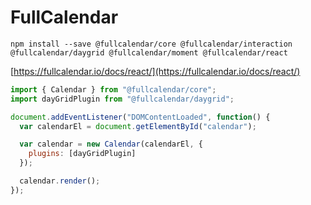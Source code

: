 # FullCalendar

`npm install --save @fullcalendar/core @fullcalendar/interaction @fullcalendar/daygrid @fullcalendar/moment @fullcalendar/react`

[https://fullcalendar.io/docs/react/](https://fullcalendar.io/docs/react/)

```js
import { Calendar } from "@fullcalendar/core";
import dayGridPlugin from "@fullcalendar/daygrid";

document.addEventListener("DOMContentLoaded", function() {
  var calendarEl = document.getElementById("calendar");

  var calendar = new Calendar(calendarEl, {
    plugins: [dayGridPlugin]
  });

  calendar.render();
});
```
